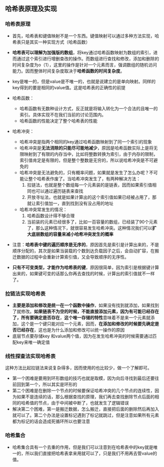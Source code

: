 ## 哈希表原理及实现

### 哈希表原理

* 首先，哈希表和键值映射不是一个东西。键值映射可以通过多种方法实现，哈希表只是其实一种实现方式（哈希函数）
* **哈希表可以理解为加强版的数组**，将key通过哈希函数映射为数组的索引，进而通过这个索引进行增删查改的操作。而数组进行查找和修改，添加和删除的时间复杂度为o（1），这里的操作是针对一个元素而言，强调数组的随机访问能力。因而整体时间复杂度取决于**哈希函数的时间复杂度**。
* key是唯一的，但是value是不唯一的，也就是说建立的是单向映射。同样的key得到的要是相同的value值。这是哈希表的正确性的前提
* 哈希函数：
  * 哈希函数有无数种设计方式，反正就是将输入转化为一个合法的且唯一的索引。具体实现不在我们当前的讨论范围内。
  * 哈希函数的性能决定了整个哈希表的性能

* 哈希冲突：
  * 哈希冲突是指两个相同的key通过哈希函数映射到了同一个索引的现象
  * 哈希冲突是**无法消除的只能尽可能地减少**，原因是哈希函数实际上是将无限映射到了有限的内存当中，比如将整数转换为索引，由于内存的限制，索引值肯定是有限的，但是整个整数是无穷的，所以说哈希冲突是不可避免的
  * 哈希冲突是无法避免的，只有概率问题，如果就是发生了怎么办呢？不可能让整个哈希表作废了。当哈希冲突发生了，有两种解决方法：
    1. 拉链法，也就是整个数组每一个元素装的是链表，因而如果索引值相同也可以通过遍历链表来查找
    2. 开放寻址法，也就是如果计算出的这个索引值如果已经被占用了，那就让索引值加一，直到找到没有没占用的地址
  * 哈希冲突常发生的情况：
    1. 哈希函数设计得不够合理
    2. 当前装的元素已经很多了，比如一百容量的数组，已经装了90个元素了，那么这种情况下，就很容易发生哈希冲突。这种情况我们可以**扩大底层数组的容量来减小哈希冲突发生的概率**

* 注意：**哈希表中键的遍历顺序是无序的**，原因首先是索引是计算出来的，不是顺序分配的，其次是如果当装载的个数到达负载因子之后，会自动扩容，在搬迁数据的过程中会重新计算索引值，又会导致顺序的无序性。
* **只有不可变类型，才能作为哈希表的键**，原因很简单，因为索引是根据键计算出来的，如果键可变的话那么你再去查找的时候，计算出的索引值就不一样了。

### 拉链法实现哈希表

* **主要是添加和修改是统一在一个函数中操作**，如果没有找到就添加，如果找到了就修改。**如果链表不为空的时候，不能直接添加元素，因为有可能已经存在了，所有要确定是否存在**，**这个唯一存储的特性**意味着不是来一个元素就添加，这个是一个键只能对应一个元素，因而，**在添加和修改的时候要先确定是否已经存在**，这也是为什么添加和修改可以统一操作的原因
* 底层节点要存储key 和value两个值，因为在发生哈希冲突的时候需要通过匹配key来唯一确定值

###  线性探查法实现哈希表

这种方法比起拉链法来说复杂得多，因而使用的也比较少，做一个了解即可。

* 第一个困难是要用到环形数组的技巧也就是取模，因为向后寻找到最后还要往前回到第一个，所以其实是环形的
* 第二个困难是在删除一个节点的时候要保证哈希冲突的几个节点的连续性，因为如果不是连续的话，那么根据查找的原理，我们再去查找删除节点后面的相同的哈希值的节点，由于中间被中断了，也就发生了逻辑错误
* 解决第二个困难，第一是搬迁数据，怎么搬迁，直接把后面的删除然后再加入就可以了。第二个办法是设置标记遇到了标记就跳过，但是注意如果所有元素都为标记的话会造成死循环所以也要注意

### 哈希集合

* 哈希集合具有一个去重的作用，但是我们可以注意到在哈希表中的key就是唯一的，所以我们直接把哈希表拿来用就可以了，只是我们不用再去管value的值。

